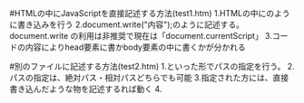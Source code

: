 #HTMLの中にJavaScriptを直接記述する方法(test1.htm)
1.HTMLの中に<script>コードを記述</script>のように書き込みを行う
2.document.write("内容");のように記述する。document.write の利用は非推奨で現在は「document.currentScript」
3.コードの内容によりhead要素に書かbody要素の中に書くかが分かれる

#別のファイルに記述する方法(test2.htm)
1.<script src="ファイルのパス"></script>といった形でパスの指定を行う。
2.パスの指定は、絶対パス・相対パスどちらでも可能
3.指定された方には、直接書き込んだような物を記述するれば動く
4.
